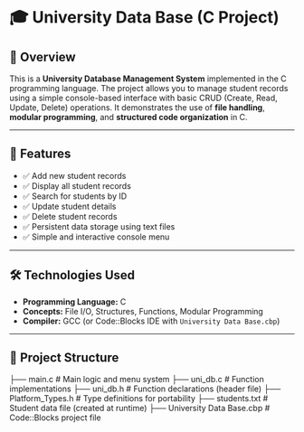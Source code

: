 # 🎓 University Data Base (C Project)

## 📌 Overview
This is a **University Database Management System** implemented in the C programming language. The project allows you to manage student records using a simple console-based interface with basic CRUD (Create, Read, Update, Delete) operations. It demonstrates the use of **file handling**, **modular programming**, and **structured code organization** in C.

---

## 🚀 Features
- ✅ Add new student records
- ✅ Display all student records
- ✅ Search for students by ID
- ✅ Update student details
- ✅ Delete student records
- ✅ Persistent data storage using text files
- ✅ Simple and interactive console menu

---

## 🛠️ Technologies Used
- **Programming Language:** C
- **Concepts:** File I/O, Structures, Functions, Modular Programming
- **Compiler:** GCC (or Code::Blocks IDE with `University Data Base.cbp`)

---

## 📁 Project Structure
├── main.c # Main logic and menu system
├── uni_db.c # Function implementations
├── uni_db.h # Function declarations (header file)
├── Platform_Types.h # Type definitions for portability
├── students.txt # Student data file (created at runtime)
├── University Data Base.cbp # Code::Blocks project file
